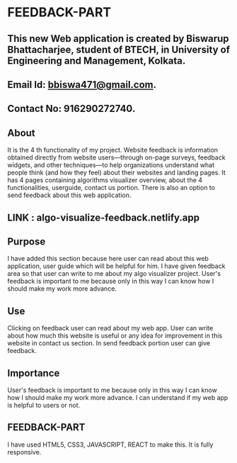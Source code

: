 # FEEDBACK-PART
## This new Web application is created by Biswarup Bhattacharjee, student of BTECH, in University of Engineering and Management, Kolkata.
## Email Id: bbiswa471@gmail.com. 
## Contact No: 916290272740. 
## About 
It is the 4 th functionality of my project. Website feedback is information obtained directly from website users—through on-page surveys, feedback widgets, and other techniques—to help organizations understand what people think (and how they feel) about their websites and landing pages. It has 4 pages containing algorithms visualizer overview, about the 4 functionalities, userguide, contact us portion. There is also an option to send feedback about this web application.
## LINK : algo-visualize-feedback.netlify.app
## Purpose
I have added this section because here user can read about this web application, user guide which will be helpful for him. I have given feedback area so that user can write to me about my algo visualizer project. User's feedback is important to me because only in this way I can know how I should make my work more advance.
## Use
Clicking on feedback user can read about my web app. User can write about how much this website is useful or any idea for improvement in this website in contact us section. In send feedback portion user can give feedback.
## Importance
User's feedback is important to me because only in this way I can know how I should make my work more advance. I can understand if my web app is helpful to users or not.
## FEEDBACK-PART
 I have used HTML5, CSS3, JAVASCRIPT, REACT to make this. It is fully responsive.


